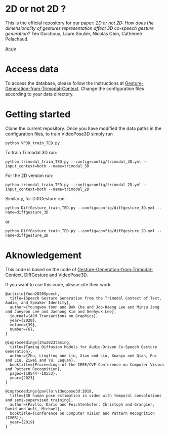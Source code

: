 # 2D or not 2D ?
This is the official repository for our paper: _2D or not 2D: How does the dimensionality of gestures representation affect 3D co-speech gesture generation?_ Téo Guichoux, Laure Soulier, Nicolas Obin, Catherine Pelachaud.

[Arxiv](https://www.arxiv.org/abs/2409.10357)

# Access data
To access the database, please follow the instructions at [Gesture-Generation-from-Trimodal-Context](https://github.com/ai4r/Gesture-Generation-from-Trimodal-Context/tree/master).
Change the configuration files according to your data directory.

# Getting started
Clone the current repository.
Once you have modified the data paths in the configuration files, to train VideoPose3D simply run
```
python VP3D_train_TED.py
```

To train Trimodal 3D run:
```
python trimodal_train_TED.py --config=config/trimodal_3D.yml --input_context=both --name=trimodal_3D
```
For the 2D version run:
```
python trimodal_train_TED.py --config=config/trimodal_2D.yml --input_context=both --name=trimodal_2D
```

Similarly, for DiffGesture run:
```
python DiffGesture_train_TED.py --config=config/diffgesture_3D.yml --name=diffgesture_3D
```
or
```
python DiffGesture_train_TED.py --config=config/diffgesture_2D.yml --name=diffgesture_2D
```


# Aknowledgement
This code is based on the code of [Gesture-Generation-from-Trimodal-Context](https://github.com/ai4r/Gesture-Generation-from-Trimodal-Context/tree/master), [DiffGesture](https://github.com/Advocate99/DiffGesture/tree/main) and [VideoPose3D](https://github.com/facebookresearch/VideoPose3D).

If you want to use this code, please cite their work:

```
@article{Yoon2020Speech,
  title={Speech Gesture Generation from the Trimodal Context of Text, Audio, and Speaker Identity},
  author={Youngwoo Yoon and Bok Cha and Joo-Haeng Lee and Minsu Jang and Jaeyeon Lee and Jaehong Kim and Geehyuk Lee},
  journal={ACM Transactions on Graphics},
  year={2020},
  volume={39},
  number={6},
}

@inproceedings{zhu2023taming,
  title={Taming Diffusion Models for Audio-Driven Co-Speech Gesture Generation},
  author={Zhu, Lingting and Liu, Xian and Liu, Xuanyu and Qian, Rui and Liu, Ziwei and Yu, Lequan},
  booktitle={Proceedings of the IEEE/CVF Conference on Computer Vision and Pattern Recognition},
  pages={10544--10553},
  year={2023}
}

@inproceedings{pavllo:videopose3d:2019,
  title={3D human pose estimation in video with temporal convolutions and semi-supervised training},
  author={Pavllo, Dario and Feichtenhofer, Christoph and Grangier, David and Auli, Michael},
  booktitle={Conference on Computer Vision and Pattern Recognition (CVPR)},
  year={2019}
}

```

